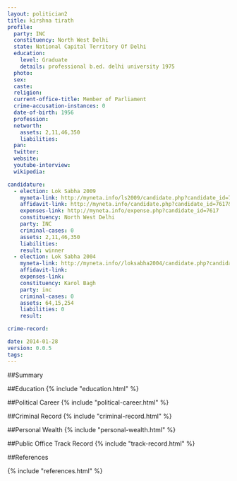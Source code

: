 ```yaml
---
layout: politician2
title: kirshna tirath
profile: 
  party: INC
  constituency: North West Delhi
  state: National Capital Territory Of Delhi
  education: 
    level: Graduate
    details: professional b.ed. delhi university 1975
  photo: 
  sex: 
  caste: 
  religion: 
  current-office-title: Member of Parliament
  crime-accusation-instances: 0
  date-of-birth: 1956
  profession: 
  networth: 
    assets: 2,11,46,350
    liabilities: 
  pan: 
  twitter: 
  website: 
  youtube-interview: 
  wikipedia: 

candidature: 
  - election: Lok Sabha 2009
    myneta-link: http://myneta.info/ls2009/candidate.php?candidate_id=7617
    affidavit-link: http://myneta.info/candidate.php?candidate_id=7617&scan=original
    expenses-link: http://myneta.info/expense.php?candidate_id=7617
    constituency: North West Delhi 
    party: INC
    criminal-cases: 0
    assets: 2,11,46,350
    liabilities: 
    result: winner 
  - election: Lok Sabha 2004
    myneta-link: http://myneta.info//loksabha2004/candidate.php?candidate_id=2781
    affidavit-link: 
    expenses-link: 
    constituency: Karol Bagh 
    party: inc
    criminal-cases: 0
    assets: 64,15,254
    liabilities: 0
    result:  

crime-record: 

date: 2014-01-28
version: 0.0.5
tags: 
---
```

##Summary


##Education
{% include "education.html" %}


##Political Career
{% include "political-career.html" %}


##Criminal Record
{% include "criminal-record.html" %}


##Personal Wealth
{% include "personal-wealth.html" %}


##Public Office Track Record
{% include "track-record.html" %}


##References


{% include "references.html" %}